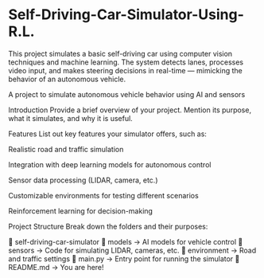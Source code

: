 # Self-Driving-Car-Simulator-Using-R.L.
This project simulates a basic self-driving car using computer vision techniques and machine learning. The system detects lanes, processes video input, and makes steering decisions in real-time — mimicking the behavior of an autonomous vehicle.

A project to simulate autonomous vehicle behavior using AI and sensors

Introduction Provide a brief overview of your project. Mention its purpose, what it simulates, and why it is useful.

Features List out key features your simulator offers, such as:

Realistic road and traffic simulation

Integration with deep learning models for autonomous control

Sensor data processing (LIDAR, camera, etc.)

Customizable environments for testing different scenarios

Reinforcement learning for decision-making

Project Structure Break down the folders and their purposes:

📂 self-driving-car-simulator
📂 models → AI models for vehicle control
📂 sensors → Code for simulating LIDAR, cameras, etc.
📂 environment → Road and traffic settings
📜 main.py → Entry point for running the simulator
📜 README.md → You are here!

